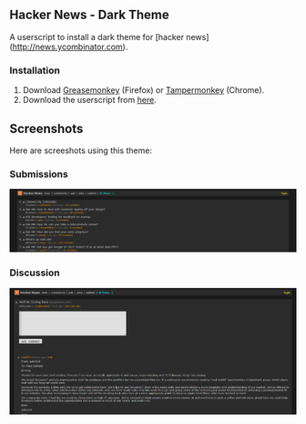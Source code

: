 ## Hacker News - Dark Theme

A userscript to install a dark theme for [hacker news] (http://news.ycombinator.com).

### Installation

1. Download [Greasemonkey](https://addons.mozilla.org/en-US/firefox/addon/greasemonkey/) (Firefox) or [Tampermonkey](http://tampermonkey.net/) (Chrome).
2. Download the userscript from [here](./theme.user.js?raw=true).

## Screenshots ##
Here are screeshots using this theme:

### Submissions ###
![Submissions](/screenshots/submissions.png)

### Discussion ###
![Discussion](/screenshots/discussion.png)

